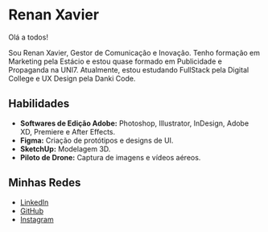 # Renan Xavier

Olá a todos!

Sou Renan Xavier, Gestor de Comunicação e Inovação. Tenho formação em Marketing pela Estácio e estou quase formado em Publicidade e Propaganda na UNI7. Atualmente, estou estudando FullStack pela Digital College e UX Design pela Danki Code.

## Habilidades 

- **Softwares de Edição Adobe:** Photoshop, Illustrator, InDesign, Adobe XD, Premiere e After Effects.
- **Figma:** Criação de protótipos e designs de UI.
- **SketchUp:** Modelagem 3D.
- **Piloto de Drone:** Captura de imagens e vídeos aéreos.

## Minhas Redes

- [LinkedIn](https://www.linkedin.com/in/renan-xavier-78679719b/)
- [GitHub](https://github.com/renanxaviier)
- [Instagram](https://www.instagram.com/renanxaviier/)

